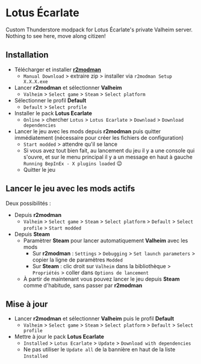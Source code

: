 # Lotus Écarlate

Custom Thunderstore modpack for Lotus Écarlate's private Valheim server. Nothing
to see here, move along citizen!

## Installation

- Télécharger et installer [**r2modman**](https://thunderstore.io/c/valheim/p/ebkr/r2modman/)
  - `Manual Download` > extraire zip > installer via `r2modman Setup X.X.X.exe`
- Lancer **r2modman** et sélectionner **Valheim**
  - `Valheim` > `Select game` > `Steam` > `Select platform`
- Sélectionner le profil **Default**
  - `Default` > `Select profile`
- Installer le pack **Lotus Ecarlate**
  - `Online` > chercher `Lotus` > `Lotus Ecarlate` > `Download` > `Download dependencies`
- Lancer le jeu avec les mods depuis **r2modman** puis quitter immédiatement (nécessaire pour créer les fichiers de configuration)
  - `Start modded` > attendre qu'il se lance
  - Si vous avez tout bien fait, au lancement du jeu il y a une console qui s'ouvre, et sur le menu principal il y a un message en haut à gauche `Running BepInEx - X plugins loaded` 😉
  - Quitter le jeu

## Lancer le jeu avec les mods actifs

Deux possibilités :

- Depuis **r2modman**
  - `Valheim` > `Select game` > `Steam` > `Select platform` > `Default` > `Select profile` > `Start modded`
- Depuis **Steam**
  - Paramètrer **Steam** pour lancer automatiquement **Valheim** avec les mods
    - Sur **r2modman** : `Settings` > `Debugging` > `Set launch parameters` > copier la ligne de paramètres `Modded`
    - Sur **Steam** : clic droit sur `Valheim` dans la bibliothèque > `Propriétés` > coller dans `Options de lancement`
  - À partir de maintenant vous pouvez lancer le jeu depuis **Steam** comme d'habitude, sans passer par **r2modman**

## Mise à jour

- Lancer **r2modman** et sélectionner **Valheim** puis le profil **Default**
  - `Valheim` > `Select game` > `Steam` > `Select platform` > `Default` > `Select profile`
- Mettre à jour le pack **Lotus Ecarlate**
  - `Installed` > `Lotus Ecarlate` > `Update` > `Download with dependencies`
  - Ne pas utiliser le `Update all` de la bannière en haut de la liste `Installed`
